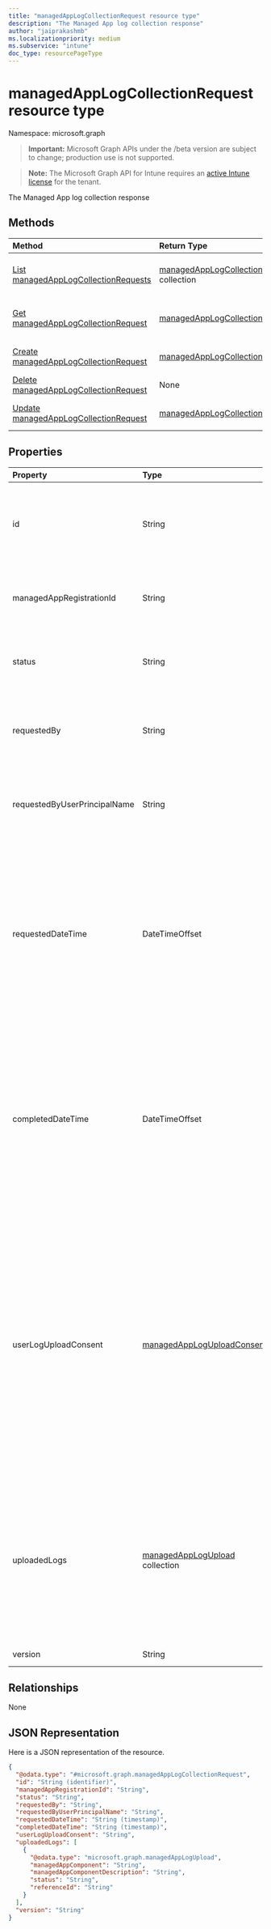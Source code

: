 ```yaml
---
title: "managedAppLogCollectionRequest resource type"
description: "The Managed App log collection response"
author: "jaiprakashmb"
ms.localizationpriority: medium
ms.subservice: "intune"
doc_type: resourcePageType
---
```


# managedAppLogCollectionRequest resource type

Namespace: microsoft.graph
> **Important:** Microsoft Graph APIs under the /beta version are subject to change; production use is not supported.

> **Note:** The Microsoft Graph API for Intune requires an [active Intune license](https://go.microsoft.com/fwlink/?linkid=839381) for the tenant.


The Managed App log collection response

## Methods
|Method|Return Type|Description|
|:---|:---|:---|
|[List managedAppLogCollectionRequests](../api/intune-mam-managedapplogcollectionrequest-list.md)|[managedAppLogCollectionRequest](../resources/intune-mam-managedapplogcollectionrequest.md) collection|List properties and relationships of the [managedAppLogCollectionRequest](../resources/intune-mam-managedapplogcollectionrequest.md) objects.|
|[Get managedAppLogCollectionRequest](../api/intune-mam-managedapplogcollectionrequest-get.md)|[managedAppLogCollectionRequest](../resources/intune-mam-managedapplogcollectionrequest.md)|Read properties and relationships of the [managedAppLogCollectionRequest](../resources/intune-mam-managedapplogcollectionrequest.md) object.|
|[Create managedAppLogCollectionRequest](../api/intune-mam-managedapplogcollectionrequest-create.md)|[managedAppLogCollectionRequest](../resources/intune-mam-managedapplogcollectionrequest.md)|Create a new [managedAppLogCollectionRequest](../resources/intune-mam-managedapplogcollectionrequest.md) object.|
|[Delete managedAppLogCollectionRequest](../api/intune-mam-managedapplogcollectionrequest-delete.md)|None|Deletes a [managedAppLogCollectionRequest](../resources/intune-mam-managedapplogcollectionrequest.md).|
|[Update managedAppLogCollectionRequest](../api/intune-mam-managedapplogcollectionrequest-update.md)|[managedAppLogCollectionRequest](../resources/intune-mam-managedapplogcollectionrequest.md)|Update the properties of a [managedAppLogCollectionRequest](../resources/intune-mam-managedapplogcollectionrequest.md) object.|

## Properties
|Property|Type|Description|
|:---|:---|:---|
|id|String|The unique identifier of the managed app log collection request. This id is assigned during request creation time. Read-only.|
|managedAppRegistrationId|String|The unique identifier of the app instance for which diagnostic logs were collected. Read-only.|
|status|String|Indicates the status for the app log collection request - pending, completed or failed. Default is pending.|
|requestedBy|String|The user principal name associated with the request for the managed application log collection. Read-only.|
|requestedByUserPrincipalName|String|The user principal name associated with the request for the managed application log collection. Read-only.|
|requestedDateTime|DateTimeOffset|DateTime of when the log upload request was received. The Timestamp type represents date and time information using ISO 8601 format and is always in UTC time. For example, midnight UTC on Jan 1, 2014 would look like this: '2014-01-01T00:00:00Z'. Returned by default. Read-only.|
|completedDateTime|DateTimeOffset|DateTime of when the log upload request was completed. The Timestamp type represents date and time information using ISO 8601 format and is always in UTC time. For example, midnight UTC on Jan 1, 2014 would look like this: '2014-01-01T00:00:00Z'. Returned by default. Read-only.|
|userLogUploadConsent|[managedAppLogUploadConsent](../resources/intune-mam-managedapploguploadconsent.md)|Indicates whether the user associated with the device provided consent for the log collection. The user must consent before the diagnostic logs can be collected. accepted means the user consented. declined means the user declined. unknown is the default value. The Log Collection Request must be completed within 24 hours or it will be abandoned and deleted. Read-only. Possible values are: `unknown`, `declined`, `accepted`, `unknownFutureValue`.|
|uploadedLogs|[managedAppLogUpload](../resources/intune-mam-managedapplogupload.md) collection|The collection of log upload results as reported by each component on the device. Such components can be the application itself, the Mobile Application Management (MAM) SDK, and other on-device components that are requested to upload diagnostic logs. Read-only.|
|version|String|Version of the entity.|

## Relationships
None

## JSON Representation
Here is a JSON representation of the resource.
<!-- {
  "blockType": "resource",
  "keyProperty": "id",
  "@odata.type": "microsoft.graph.managedAppLogCollectionRequest"
}
-->
``` json
{
  "@odata.type": "#microsoft.graph.managedAppLogCollectionRequest",
  "id": "String (identifier)",
  "managedAppRegistrationId": "String",
  "status": "String",
  "requestedBy": "String",
  "requestedByUserPrincipalName": "String",
  "requestedDateTime": "String (timestamp)",
  "completedDateTime": "String (timestamp)",
  "userLogUploadConsent": "String",
  "uploadedLogs": [
    {
      "@odata.type": "microsoft.graph.managedAppLogUpload",
      "managedAppComponent": "String",
      "managedAppComponentDescription": "String",
      "status": "String",
      "referenceId": "String"
    }
  ],
  "version": "String"
}
```

